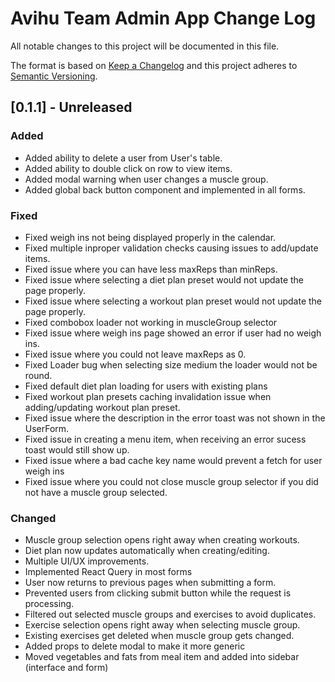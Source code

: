 # Avihu Team Admin App Change Log

All notable changes to this project will be documented in this file.

The format is based on [Keep a Changelog](http://keepachangelog.com/)
and this project adheres to [Semantic Versioning](http://semver.org/).

## [0.1.1] - Unreleased

### Added

- Added ability to delete a user from User's table.
- Added ability to double click on row to view items.
- Added modal warning when user changes a muscle group.
- Added global back button component and implemented in all forms.

### Fixed

- Fixed weigh ins not being displayed properly in the calendar.
- Fixed multiple inproper validation checks causing issues to add/update items.
- Fixed issue where you can have less maxReps than minReps.
- Fixed issue where selecting a diet plan preset would not update the page properly.
- Fixed issue where selecting a workout plan preset would not update the page properly.
- Fixed combobox loader not working in muscleGroup selector
- Fixed issue where weigh ins page showed an error if user had no weigh ins.
- Fixed issue where you could not leave maxReps as 0.
- Fixed Loader bug when selecting size medium the loader would not be round.
- Fixed default diet plan loading for users with existing plans
- Fixed workout plan presets caching invalidation issue when adding/updating workout plan preset.
- Fixed issue where the description in the error toast was not shown in the UserForm.
- Fixed issue in creating a menu item, when receiving an error sucess toast would still show up.
- Fixed issue where a bad cache key name would prevent a fetch for user weigh ins
- Fixed issue where you could not close muscle group selector if you did not have a muscle group selected.

### Changed

- Muscle group selection opens right away when creating workouts.
- Diet plan now updates automatically when creating/editing.
- Multiple UI/UX improvements.
- Implemented React Query in most forms
- User now returns to previous pages when submitting a form.
- Prevented users from clicking submit button while the request is processing.
- Filtered out selected muscle groups and exercises to avoid duplicates.
- Exercise selection opens right away when selecting muscle group.
- Existing exercises get deleted when muscle group gets changed.
- Added props to delete modal to make it more generic
- Moved vegetables and fats from meal item and added into sidebar (interface and form)
